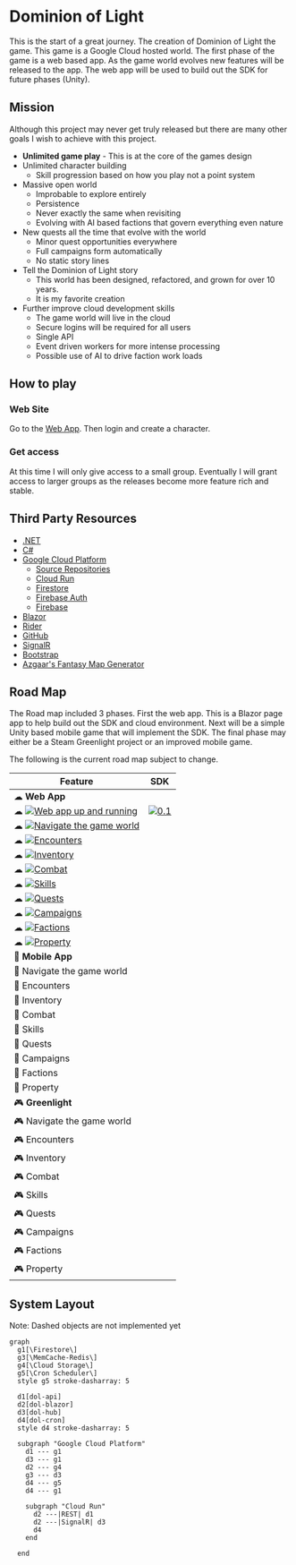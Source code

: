 # Dominion of Light

This is the start of a great journey. The creation of Dominion of Light the game. This game is a Google Cloud hosted world. The first phase of the game is a web based app. As the game world evolves new features will be released to the app. The web app will be used to build out the SDK for future phases (Unity).

## Mission

Although this project may never get truly released but there are many other goals I wish to achieve with this project.

- __Unlimited game play__ - This is at the core of the games design
- Unlimited character building
  - Skill progression based on how you play not a point system
- Massive open world
  - Improbable to explore entirely
  - Persistence
  - Never exactly the same when revisiting
  - Evolving with AI based factions that govern everything even nature
- New quests all the time that evolve with the world
  - Minor quest opportunities everywhere
  - Full campaigns form automatically
  - No static story lines
- Tell the Dominion of Light story
  - This world has been designed, refactored, and grown for over 10 years.
  - It is my favorite creation
- Further improve cloud development skills
  - The game world will live in the cloud
  - Secure logins will be required for all users
  - Single API
  - Event driven workers for more intense processing
  - Possible use of AI to drive faction work loads

## How to play

### Web Site

Go to the [Web App](https://blazor-nlx462roma-uc.a.run.app). Then login and create a character.

### Get access

At this time I will only give access to a small group. Eventually I will grant access to larger groups as the releases become more feature rich and stable.

## Third Party Resources

- [.NET](https://dotnet.microsoft.com/en-us/learn/dotnet/what-is-dotnet)
- [C#](https://docs.microsoft.com/en-us/dotnet/csharp/tour-of-csharp/)
- [Google Cloud Platform](https://cloud.google.com/)
  - [Source Repositories](https://source.cloud.google.com/)
  - [Cloud Run](https://cloud.google.com/run)
  - [Firestore](https://cloud.google.com/firestore)
  - [Firebase Auth](https://firebase.google.com/products/auth)
  - [Firebase](https://firebase.google.com/)
- [Blazor](https://docs.microsoft.com/en-us/aspnet/core/blazor/?view=aspnetcore-6.0)
- [Rider](https://www.jetbrains.com/rider/)
- [GitHub](https://github.com/)
- [SignalR](https://dotnet.microsoft.com/en-us/apps/aspnet/signalr)
- [Bootstrap](https://getbootstrap.com/)
- [Azgaar's Fantasy Map Generator](https://azgaar.github.io/Fantasy-Map-Generator/)

## Road Map

The Road map included 3 phases. First the web app. This is a Blazor page app to help build out the SDK and cloud environment. Next will be a simple Unity based mobile game that will implement the SDK. The final phase may either be a Steam Greenlight project or an improved mobile game.

The following is the current road map subject to change.

| Feature                                                                                                                                                                                        | SDK                                                                                                                                     |
|------------------------------------------------------------------------------------------------------------------------------------------------------------------------------------------------|-----------------------------------------------------------------------------------------------------------------------------------------|
| ☁ __Web App__                                                                                                                                                                                  |                                                                                                                                         |
| ☁ [![Web app up and running](https://img.shields.io/github/milestones/progress-percent/bcolemutech/dol-blazor/10?style=for-the-badge)](https://github.com/bcolemutech/dol-blazor/milestone/10) | [![0.1](https://img.shields.io/badge/SDK-0.1-green?style=for-the-badge)](https://github.com/bcolemutech/dol-blazor/releases/tag/0.1.11) |
| ☁ [![Navigate the game world](https://img.shields.io/github/milestones/progress-percent/bcolemutech/dol-blazor/1?style=for-the-badge)](https://github.com/bcolemutech/dol-blazor/milestone/1)  |                                                                                                                                         |
| ☁ [![Encounters](https://img.shields.io/github/milestones/progress-percent/bcolemutech/dol-blazor/8?style=for-the-badge)](https://github.com/bcolemutech/dol-blazor/milestone/8)               |                                                                                                                                         |
| ☁ [![Inventory](https://img.shields.io/github/milestones/progress-percent/bcolemutech/dol-blazor/9?style=for-the-badge)](https://github.com/bcolemutech/dol-blazor/milestone/9)                |                                                                                                                                         |
| ☁ [![Combat](https://img.shields.io/github/milestones/progress-percent/bcolemutech/dol-blazor/7?style=for-the-badge)](https://github.com/bcolemutech/dol-blazor/milestone/7)                   |                                                                                                                                         |
| ☁ [![Skills](https://img.shields.io/github/milestones/progress-percent/bcolemutech/dol-blazor/6?style=for-the-badge)](https://github.com/bcolemutech/dol-blazor/milestone/6)                   |                                                                                                                                         |
| ☁ [![Quests](https://img.shields.io/github/milestones/progress-percent/bcolemutech/dol-blazor/5?style=for-the-badge)](https://github.com/bcolemutech/dol-blazor/milestone/5)                   |                                                                                                                                         |
| ☁ [![Campaigns](https://img.shields.io/github/milestones/progress-percent/bcolemutech/dol-blazor/4?style=for-the-badge)](https://github.com/bcolemutech/dol-blazor/milestone/4)                |                                                                                                                                         |
| ☁ [![Factions](https://img.shields.io/github/milestones/progress-percent/bcolemutech/dol-blazor/3?style=for-the-badge)](https://github.com/bcolemutech/dol-blazor/milestone/3)                 |                                                                                                                                         |
| ☁ [![Property](https://img.shields.io/github/milestones/progress-percent/bcolemutech/dol-blazor/2?style=for-the-badge)](https://github.com/bcolemutech/dol-blazor/milestone/2)                 |                                                                                                                                         |
| 📱 __Mobile App__                                                                                                                                                                              |                                                                                                                                         |
| 📱 Navigate the game world                                                                                                                                                                     |                                                                                                                                         |
| 📱 Encounters                                                                                                                                                                                  |                                                                                                                                         |
| 📱 Inventory                                                                                                                                                                                   |                                                                                                                                         |
| 📱 Combat                                                                                                                                                                                      |                                                                                                                                         |
| 📱 Skills                                                                                                                                                                                      |                                                                                                                                         |
| 📱 Quests                                                                                                                                                                                      |                                                                                                                                         |
| 📱 Campaigns                                                                                                                                                                                   |                                                                                                                                         |
| 📱 Factions                                                                                                                                                                                    |                                                                                                                                         |
| 📱 Property                                                                                                                                                                                    |                                                                                                                                         |
| 🎮 __Greenlight__                                                                                                                                                                              |                                                                                                                                         |
| 🎮 Navigate the game world                                                                                                                                                                     |                                                                                                                                         |
| 🎮 Encounters                                                                                                                                                                                  |                                                                                                                                         |
| 🎮 Inventory                                                                                                                                                                                   |                                                                                                                                         |
| 🎮 Combat                                                                                                                                                                                      |                                                                                                                                         |
| 🎮 Skills                                                                                                                                                                                      |                                                                                                                                         |
| 🎮 Quests                                                                                                                                                                                      |                                                                                                                                         |
| 🎮 Campaigns                                                                                                                                                                                   |                                                                                                                                         |
| 🎮 Factions                                                                                                                                                                                    |                                                                                                                                         |
| 🎮 Property                                                                                                                                                                                    |                                                                                                                                         |

## System Layout

Note: Dashed objects are not implemented yet

```mermaid
graph
  g1[\Firestore\]
  g3[\MemCache-Redis\]
  g4[\Cloud Storage\]
  g5[\Cron Scheduler\]
  style g5 stroke-dasharray: 5

  d1[dol-api]
  d2[dol-blazor]
  d3[dol-hub]
  d4[dol-cron]
  style d4 stroke-dasharray: 5

  subgraph "Google Cloud Platform"
    d1 --- g1
    d3 --- g1
    d2 --- g4
    g3 --- d3
    d4 --- g5
    d4 --- g1

    subgraph "Cloud Run"
      d2 ---|REST| d1
      d2 ---|SignalR| d3
      d4
    end

  end
```
